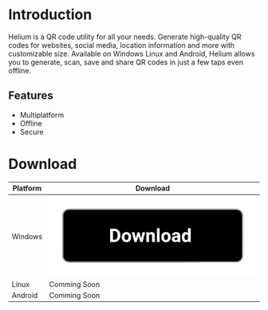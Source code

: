 # Introduction 
Helium is a QR code utility for all your needs. Generate high-quality QR codes for websites, social media, location information and more with customizable size. Available on Windows Linux and Android, Helium allows you to generate, scan, save and share QR codes in just a few taps even offline.


## Features
  - Multiplatform
  - Offline
  - Secure

# Download

| Platform | Download    |
| ------- | ----------- |
| Windows | [![Download](d_img.png)](https://github.com/Xenon-project/helium/releases)    |
| Linux   | Comming Soon|
| Android | Comming Soon|
